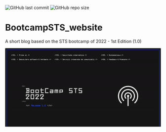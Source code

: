 ![GitHub last commit](https://img.shields.io/github/last-commit/StephanoGit/BootCampSTS_website) ![GitHub repo size](https://img.shields.io/github/repo-size/StephanoGit/BootCampSTS_website)
# BootcampSTS_website

A short blog based on the STS bootcamp of 2022 - 1st Edition (1.0)

![RFC](https://github.com/StephanoGit/BootcampSTS_website/blob/main/img/home.gif?raw=true)

